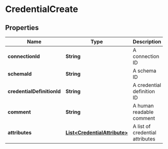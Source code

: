 

# CredentialCreate

## Properties

Name | Type | Description | Notes
------------ | ------------- | ------------- | -------------
**connectionId** | **String** | A connection ID |  [optional]
**schemaId** | **String** | A schema ID |  [optional]
**credentialDefinitionId** | **String** | A credential definition ID |  [optional]
**comment** | **String** | A human readable comment |  [optional]
**attributes** | [**List&lt;CredentialAttribute&gt;**](CredentialAttribute.md) | A list of credential attributes |  [optional]



